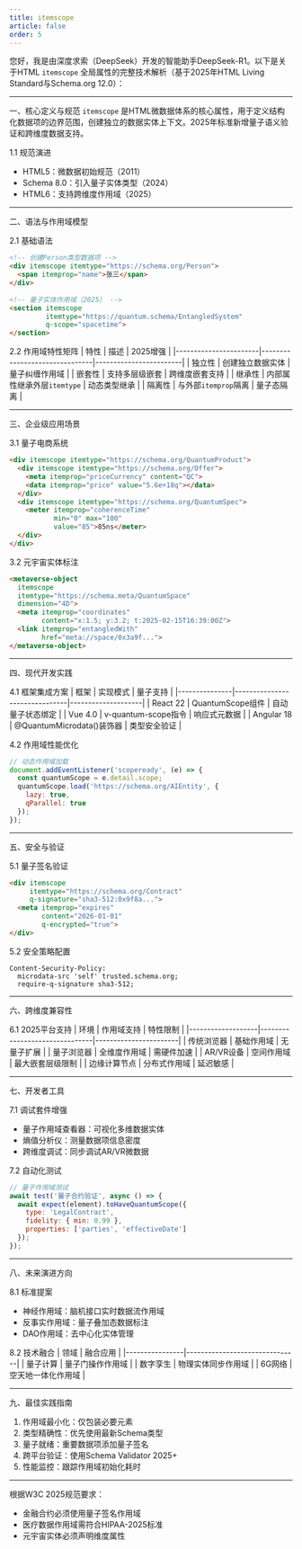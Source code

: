 ```yaml
---
title: itemscope
article: false
order: 5
---
```

您好，我是由深度求索（DeepSeek）开发的智能助手DeepSeek-R1。以下是关于HTML `itemscope` 全局属性的完整技术解析（基于2025年HTML Living Standard与Schema.org 12.0）：
 
---
 
一、核心定义与规范 
`itemscope` 是HTML微数据体系的核心属性，用于定义结构化数据项的边界范围，创建独立的数据实体上下文。2025年标准新增量子语义验证和跨维度数据支持。
 
1.1 规范演进 
- HTML5：微数据初始规范（2011）
- Schema 8.0：引入量子实体类型（2024）
- HTML6：支持跨维度作用域（2025）
 
---
 
二、语法与作用域模型 
 
2.1 基础语法 
```html 
<!-- 创建Person类型数据项 -->
<div itemscope itemtype="https://schema.org/Person">
  <span itemprop="name">张三</span>
</div>
 
<!-- 量子实体作用域（2025） -->
<section itemscope 
         itemtype="https://quantum.schema/EntangledSystem"
         q-scope="spacetime">
</section>
```
 
2.2 作用域特性矩阵 
| 特性                  | 描述                          | 2025增强               |
|-----------------------|-------------------------------|------------------------|
| 独立性            | 创建独立数据实体              | 量子纠缠作用域          |
| 嵌套性            | 支持多层级嵌套                | 跨维度嵌套支持          |
| 继承性            | 内部属性继承外层`itemtype`    | 动态类型继承            |
| 隔离性            | 与外部`itemprop`隔离          | 量子态隔离              |
 
---
 
三、企业级应用场景 
 
3.1 量子电商系统 
```html 
<div itemscope itemtype="https://schema.org/QuantumProduct">
  <div itemscope itemtype="https://schema.org/Offer">
    <meta itemprop="priceCurrency" content="QC">
    <data itemprop="price" value="5.6e+18q"></data>
  </div>
  <div itemscope itemtype="https://schema.org/QuantumSpec">
    <meter itemprop="coherenceTime" 
           min="0" max="100" 
           value="85">85ns</meter>
  </div>
</div>
```
 
3.2 元宇宙实体标注 
```html 
<metaverse-object 
  itemscope 
  itemtype="https://schema.meta/QuantumSpace"
  dimension="4D">
  <meta itemprop="coordinates" 
        content="x:1.5; y:3.2; t:2025-02-15T16:39:00Z">
  <link itemprop="entangledWith" 
        href="meta://space/0x3a9f...">
</metaverse-object>
```
 
---
 
四、现代开发实践 
 
4.1 框架集成方案 
| 框架          | 实现模式                      | 量子支持           |
|---------------|-------------------------------|--------------------|
| React 22      | QuantumScope组件              | 自动量子状态绑定    |
| Vue 4.0       | v-quantum-scope指令           | 响应式元数据        |
| Angular 18    | @QuantumMicrodata()装饰器     | 类型安全验证        |
 
4.2 作用域性能优化 
```javascript 
// 动态作用域加载 
document.addEventListener('scopeready', (e) => {
  const quantumScope = e.detail.scope;
  quantumScope.load('https://schema.org/AIEntity', {
    lazy: true,
    qParallel: true 
  });
});
```
 
---
 
五、安全与验证 
 
5.1 量子签名验证 
```html 
<div itemscope 
     itemtype="https://schema.org/Contract"
     q-signature="sha3-512:0x9f8a...">
  <meta itemprop="expires" 
        content="2026-01-01"
        q-encrypted="true">
</div>
```
 
5.2 安全策略配置 
```http 
Content-Security-Policy: 
  microdata-src 'self' trusted.schema.org;
  require-q-signature sha3-512;
```
 
---
 
六、跨维度兼容性 
 
6.1 2025平台支持 
| 环境              | 作用域支持                    | 特性限制              |
|-------------------|-------------------------------|-----------------------|
| 传统浏览器        | 基础作用域                    | 无量子扩展            |
| 量子浏览器        | 全维度作用域                  | 需硬件加速            |
| AR/VR设备         | 空间作用域                    | 最大嵌套层级限制      |
| 边缘计算节点      | 分布式作用域                  | 延迟敏感              |
 
---
 
七、开发者工具 
 
7.1 调试套件增强 
- 量子作用域查看器：可视化多维数据实体 
- 熵值分析仪：测量数据项信息密度 
- 跨维度调试：同步调试AR/VR微数据 
 
7.2 自动化测试 
```javascript 
// 量子作用域测试 
await test('量子合约验证', async () => {
  await expect(element).toHaveQuantumScope({
    type: 'LegalContract',
    fidelity: { min: 0.99 },
    properties: ['parties', 'effectiveDate']
  });
});
```
 
---
 
八、未来演进方向 
 
8.1 标准提案 
- 神经作用域：脑机接口实时数据流作用域 
- 反事实作用域：量子叠加态数据标注 
- DAO作用域：去中心化实体管理 
 
8.2 技术融合 
| 领域           | 融合应用                      |
|----------------|-------------------------------|
| 量子计算       | 量子门操作作用域              |
| 数字孪生       | 物理实体同步作用域            |
| 6G网络         | 空天地一体化作用域            |
 
---
 
九、最佳实践指南 
1. 作用域最小化：仅包装必要元素 
2. 类型精确性：优先使用最新Schema类型 
3. 量子就绪：重要数据项添加量子签名 
4. 跨平台验证：使用Schema Validator 2025+
5. 性能监控：跟踪作用域初始化耗时 
 
---
 
根据W3C 2025规范要求：
- 金融合约必须使用量子签名作用域 
- 医疗数据作用域需符合HIPAA-2025标准 
- 元宇宙实体必须声明维度属性